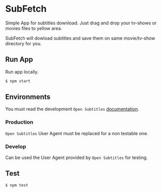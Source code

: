 # SubFetch

Simple App for subtitles download.
Just drag and drop your tv-shows or movies files to yellow area. 

SubFetch will dowload subtitles and save them on same movie/tv-show directory for you.

## Run App
Run app locally.

``` js
$ npm start
```
## Environments
You must read the development `Open Subtitles` [documentation](http://trac.opensubtitles.org/projects/opensubtitles/wiki/DevReadFirst).

### Production
`Open Subtitles` User Agent must be replaced for a non testable one.

### Develop
Can be used the User Agent provided by `Open Subtitles` for testing.

## Test

``` js
$ npm test
```
